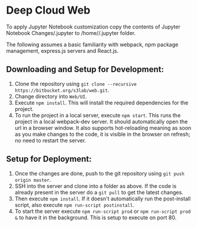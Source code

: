 # Deep Cloud Web #

To apply Jupyter Notebook customization copy the contents of Jupyter Notebook Changes/.jupyter to /home/<user>/.jupyter folder.

The following assumes a basic familiarity with webpack, npm package management, express.js servers and React.js.

## Downloading and Setup for Development:
1. Clone the repository using `git clone --recursive https://bitbucket.org/s3lab/web.git`.
2. Change directory into `Web/UI`.
3. Execute `npm install`. This will install the required dependencies for the project.
4. To run the project in a local server, execute `npm start`. This runs the project in a local webpack-dev server. It should automatically open the url in a browser window. It also supports hot-reloading meaning as soon as you make changes to the code, it is visible in the browser on refresh; no need to restart the server.

## Setup for Deployment:
1. Once the changes are done, push to the git repository using `git push origin master`.
2. SSH into the server and clone into a folder as above. If the code is already present in the server do a `git pull` to get the latest changes.
3. Then execute `npm install`. If it doesn't automatically run the post-install script, also execute `npm run-script postinstall`.
4. To start the server execute `npm run-script prod` or `npm run-script prod &` to have it in the background. This is setup to execute on port 80.


